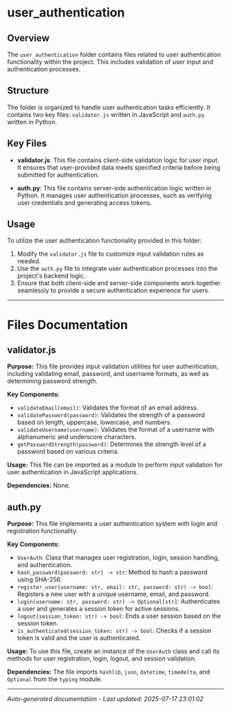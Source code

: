 # user_authentication

## Overview
The `user_authentication` folder contains files related to user authentication functionality within the project. This includes validation of user input and authentication processes.

## Structure
The folder is organized to handle user authentication tasks efficiently. It contains two key files: `validator.js` written in JavaScript and `auth.py` written in Python.

## Key Files
- **validator.js**: This file contains client-side validation logic for user input. It ensures that user-provided data meets specified criteria before being submitted for authentication.
  
- **auth.py**: This file contains server-side authentication logic written in Python. It manages user authentication processes, such as verifying user credentials and generating access tokens.

## Usage
To utilize the user authentication functionality provided in this folder:
1. Modify the `validator.js` file to customize input validation rules as needed.
2. Use the `auth.py` file to integrate user authentication processes into the project's backend logic.
3. Ensure that both client-side and server-side components work together seamlessly to provide a secure authentication experience for users.

---

# Files Documentation

## validator.js

**Purpose:** This file provides input validation utilities for user authentication, including validating email, password, and username formats, as well as determining password strength.

**Key Components:**
- `validateEmail(email)`: Validates the format of an email address.
- `validatePassword(password)`: Validates the strength of a password based on length, uppercase, lowercase, and numbers.
- `validateUsername(username)`: Validates the format of a username with alphanumeric and underscore characters.
- `getPasswordStrength(password)`: Determines the strength level of a password based on various criteria.

**Usage:** This file can be imported as a module to perform input validation for user authentication in JavaScript applications.

**Dependencies:** None.

## auth.py

**Purpose:** This file implements a user authentication system with login and registration functionality.

**Key Components:**
- `UserAuth`: Class that manages user registration, login, session handling, and authentication.
- `hash_password(password: str) -> str`: Method to hash a password using SHA-256.
- `register_user(username: str, email: str, password: str) -> bool`: Registers a new user with a unique username, email, and password.
- `login(username: str, password: str) -> Optional[str]`: Authenticates a user and generates a session token for active sessions.
- `logout(session_token: str) -> bool`: Ends a user session based on the session token.
- `is_authenticated(session_token: str) -> bool`: Checks if a session token is valid and the user is authenticated.

**Usage:** To use this file, create an instance of the `UserAuth` class and call its methods for user registration, login, logout, and session validation.

**Dependencies:** The file imports `hashlib`, `json`, `datetime`, `timedelta`, and `Optional` from the `typing` module.

---
*Auto-generated documentation - Last updated: 2025-07-17 23:01:02*
